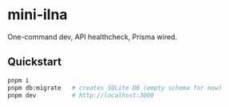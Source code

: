 # mini-ilna

One-command dev, API healthcheck, Prisma wired.

## Quickstart

```bash
pnpm i
pnpm db:migrate   # creates SQLite DB (empty schema for now)
pnpm dev          # http://localhost:3000
```
